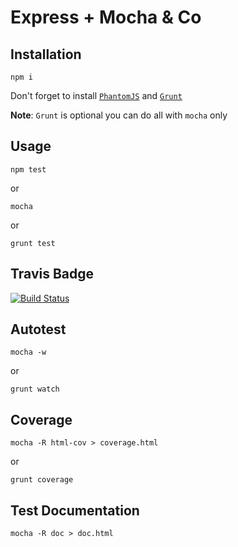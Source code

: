 # Express + Mocha & Co

## Installation

```
npm i
```

Don't forget to install [`PhantomJS`](http://phantomjs.org/download.html) and [`Grunt`](http://gruntjs.com/blog/2013-02-18-grunt-0.4.0-released)

**Note**: `Grunt` is optional you can do all with `mocha` only

## Usage

```
npm test
```

or

```
mocha
```

or

```
grunt test
```

## Travis Badge

[![Build Status](https://secure.travis-ci.org/<GITHUB_USER>/<REPO_NAME>.png)](http://travis-ci.org/<GITHUB_USER>/<REPO_NAME>)

## Autotest

```
mocha -w
```
or

```
grunt watch
```

## Coverage

```
mocha -R html-cov > coverage.html
```
or

```
grunt coverage
```

## Test Documentation

```
mocha -R doc > doc.html
```
